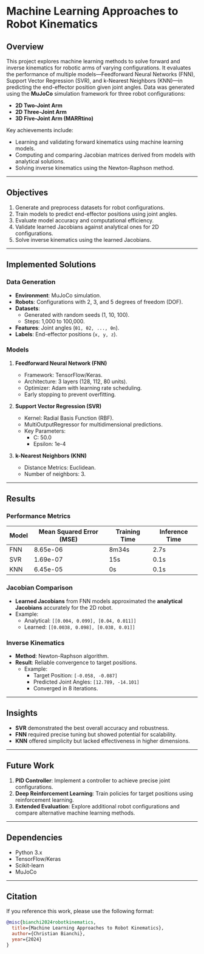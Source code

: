 # Machine Learning Approaches to Robot Kinematics

## Overview

This project explores machine learning methods to solve forward and inverse kinematics for robotic arms of varying configurations. It evaluates the performance of multiple models—Feedforward Neural Networks (FNN), Support Vector Regression (SVR), and k-Nearest Neighbors (KNN)—in predicting the end-effector position given joint angles. Data was generated using the **MuJoCo** simulation framework for three robot configurations: 
- **2D Two-Joint Arm**
- **2D Three-Joint Arm**
- **3D Five-Joint Arm (MARRtino)**

Key achievements include:
- Learning and validating forward kinematics using machine learning models.
- Computing and comparing Jacobian matrices derived from models with analytical solutions.
- Solving inverse kinematics using the Newton-Raphson method.

---

## Objectives

1. Generate and preprocess datasets for robot configurations.
2. Train models to predict end-effector positions using joint angles.
3. Evaluate model accuracy and computational efficiency.
4. Validate learned Jacobians against analytical ones for 2D configurations.
5. Solve inverse kinematics using the learned Jacobians.

---

## Implemented Solutions

### Data Generation
- **Environment**: MuJoCo simulation.
- **Robots**: Configurations with 2, 3, and 5 degrees of freedom (DOF).
- **Datasets**:
  - Generated with random seeds (1, 10, 100).
  - Steps: 1,000 to 100,000.
- **Features**: Joint angles (`θ1, θ2, ..., θn`).
- **Labels**: End-effector positions (`x, y, z`).

### Models
1. **Feedforward Neural Network (FNN)**
   - Framework: TensorFlow/Keras.
   - Architecture: 3 layers (128, 112, 80 units).
   - Optimizer: Adam with learning rate scheduling.
   - Early stopping to prevent overfitting.

2. **Support Vector Regression (SVR)**
   - Kernel: Radial Basis Function (RBF).
   - MultiOutputRegressor for multidimensional predictions.
   - Key Parameters:
     - C: 50.0
     - Epsilon: 1e-4

3. **k-Nearest Neighbors (KNN)**
   - Distance Metrics: Euclidean.
   - Number of neighbors: 3.

---

## Results

### Performance Metrics
| Model | Mean Squared Error (MSE) | Training Time | Inference Time |
|-------|---------------------------|---------------|----------------|
| FNN   | 8.65e-06                 | 8m34s         | 2.7s           |
| SVR   | 1.69e-07                 | 15s           | 0.1s           |
| KNN   | 6.45e-05                 | 0s            | 0.1s           |

### Jacobian Comparison
- **Learned Jacobians** from FNN models approximated the **analytical Jacobians** accurately for the 2D robot.
- Example:
  - Analytical: `[[0.004, 0.099], [0.04, 0.011]]`
  - Learned: `[[0.0038, 0.098], [0.038, 0.01]]`

### Inverse Kinematics
- **Method**: Newton-Raphson algorithm.
- **Result**: Reliable convergence to target positions.
  - Example:
    - Target Position: `[-0.058, -0.087]`
    - Predicted Joint Angles: `[12.789, -14.101]`
    - Converged in 8 iterations.

---

## Insights

- **SVR** demonstrated the best overall accuracy and robustness.
- **FNN** required precise tuning but showed potential for scalability.
- **KNN** offered simplicity but lacked effectiveness in higher dimensions.

---

## Future Work

1. **PID Controller**: Implement a controller to achieve precise joint configurations.
2. **Deep Reinforcement Learning**: Train policies for target positions using reinforcement learning.
3. **Extended Evaluation**: Explore additional robot configurations and compare alternative machine learning methods.

---

## Dependencies

- Python 3.x
- TensorFlow/Keras
- Scikit-learn
- MuJoCo

---

## Citation

If you reference this work, please use the following format:

```bibtex
@misc{bianchi2024robotkinematics,
  title={Machine Learning Approaches to Robot Kinematics},
  author={Christian Bianchi},
  year={2024}
}
